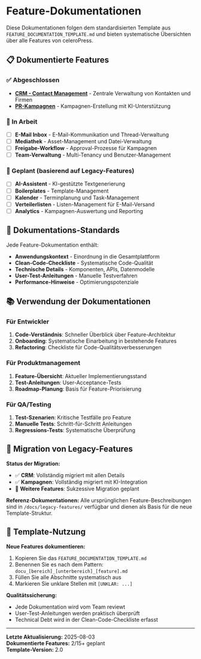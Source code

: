 # Feature-Dokumentationen

Diese Dokumentationen folgen dem standardisierten Template aus `FEATURE_DOCUMENTATION_TEMPLATE.md` und bieten systematische Übersichten über alle Features von celeroPress.

## 📋 Dokumentierte Features

### ✅ Abgeschlossen
- **[CRM - Contact Management](./docu_dashboard_contacts_crm.md)** - Zentrale Verwaltung von Kontakten und Firmen
- **[PR-Kampagnen](./docu_dashboard_pr-tools_campaigns.md)** - Kampagnen-Erstellung mit KI-Unterstützung

### 🚧 In Arbeit
- [ ] **E-Mail Inbox** - E-Mail-Kommunikation und Thread-Verwaltung
- [ ] **Mediathek** - Asset-Management und Datei-Verwaltung
- [ ] **Freigabe-Workflow** - Approval-Prozesse für Kampagnen
- [ ] **Team-Verwaltung** - Multi-Tenancy und Benutzer-Management

### 📝 Geplant (basierend auf Legacy-Features)
- [ ] **AI-Assistent** - KI-gestützte Textgenerierung
- [ ] **Boilerplates** - Template-Management
- [ ] **Kalender** - Terminplanung und Task-Management
- [ ] **Verteilerlisten** - Listen-Management für E-Mail-Versand
- [ ] **Analytics** - Kampagnen-Auswertung und Reporting

## 🎯 Dokumentations-Standards

Jede Feature-Dokumentation enthält:
- **Anwendungskontext** - Einordnung in die Gesamtplattform
- **Clean-Code-Checkliste** - Systematische Code-Qualität
- **Technische Details** - Komponenten, APIs, Datenmodelle
- **User-Test-Anleitungen** - Manuelle Testverfahren
- **Performance-Hinweise** - Optimierungspotenziale

## 📚 Verwendung der Dokumentationen

### Für Entwickler
1. **Code-Verständnis**: Schneller Überblick über Feature-Architektur
2. **Onboarding**: Systematische Einarbeitung in bestehende Features
3. **Refactoring**: Checkliste für Code-Qualitätsverbesserungen

### Für Produktmanagement
1. **Feature-Übersicht**: Aktueller Implementierungsstand
2. **Test-Anleitungen**: User-Acceptance-Tests
3. **Roadmap-Planung**: Basis für Feature-Priorisierung

### Für QA/Testing
1. **Test-Szenarien**: Kritische Testfälle pro Feature
2. **Manuelle Tests**: Schritt-für-Schritt Anleitungen
3. **Regressions-Tests**: Systematische Überprüfung

## 🔄 Migration von Legacy-Features

**Status der Migration:**
- ✅ **CRM**: Vollständig migriert mit allen Details
- ✅ **Kampagnen**: Vollständig migriert mit KI-Integration
- 🚧 **Weitere Features**: Sukzessive Migration geplant

**Referenz-Dokumentationen:**
Alle ursprünglichen Feature-Beschreibungen sind in `/docs/legacy-features/` verfügbar und dienen als Basis für die neue Template-Struktur.

## 📖 Template-Nutzung

**Neue Features dokumentieren:**
1. Kopieren Sie das `FEATURE_DOCUMENTATION_TEMPLATE.md`
2. Benennen Sie es nach dem Pattern: `docu_[bereich]_[unterbereich]_[feature].md`
3. Füllen Sie alle Abschnitte systematisch aus
4. Markieren Sie unklare Stellen mit `[UNKLAR: ...]`

**Qualitätssicherung:**
- Jede Dokumentation wird vom Team reviewt
- User-Test-Anleitungen werden praktisch überprüft
- Technical Debt wird in der Clean-Code-Checkliste erfasst

---

**Letzte Aktualisierung:** 2025-08-03  
**Dokumentierte Features:** 2/15+ geplant  
**Template-Version:** 2.0